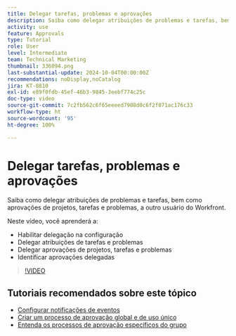 ```yaml
---
title: Delegar tarefas, problemas e aprovações
description: Saiba como delegar atribuições de problemas e tarefas, bem como aprovações de projetos, tarefas e problemas, a outro usuário do Workfront.
activity: use
feature: Approvals
type: Tutorial
role: User
level: Intermediate
team: Technical Marketing
thumbnail: 336094.png
last-substantial-update: 2024-10-04T00:00:00Z
recommendations: noDisplay,noCatalog
jira: KT-8810
exl-id: e89f0fdb-45ef-46b3-9845-3eebf774c25c
doc-type: video
source-git-commit: 7c2fb562c6f65eeeed7908d0c6f2f071ac176c33
workflow-type: ht
source-wordcount: '95'
ht-degree: 100%

---
```


# Delegar tarefas, problemas e aprovações

Saiba como delegar atribuições de problemas e tarefas, bem como aprovações de projetos, tarefas e problemas, a outro usuário do Workfront.

Neste vídeo, você aprenderá a:

* Habilitar delegação na configuração
* Delegar atribuições de tarefas e problemas
* Delegar aprovações de projetos, tarefas e problemas
* Identificar aprovações delegadas

>[!VIDEO](https://video.tv.adobe.com/v/336094/?quality=12&learn=on)

## Tutoriais recomendados sobre este tópico

* [Configurar notificações de eventos](/help/administration-and-setup/email-and-in-app-notifications/admin-set-up-event-notifications.md)
* [Criar um processo de aprovação global e de uso único](/help/manage-work/approval-processes-and-milestone-paths/create-a-single-use-approval-process.md)
* [Entenda os processos de aprovação específicos do grupo](/help/administration-and-setup/approval-processes-and-milestone-paths/group-specific-approval-processes.md)

